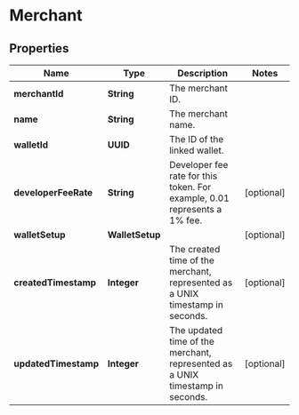 

# Merchant


## Properties

| Name | Type | Description | Notes |
|------------ | ------------- | ------------- | -------------|
|**merchantId** | **String** | The merchant ID. |  |
|**name** | **String** | The merchant name. |  |
|**walletId** | **UUID** | The ID of the linked wallet. |  |
|**developerFeeRate** | **String** | Developer fee rate for this token. For example, 0.01 represents a 1% fee.  |  [optional] |
|**walletSetup** | **WalletSetup** |  |  [optional] |
|**createdTimestamp** | **Integer** | The created time of the merchant, represented as a UNIX timestamp in seconds. |  [optional] |
|**updatedTimestamp** | **Integer** | The updated time of the merchant, represented as a UNIX timestamp in seconds. |  [optional] |



